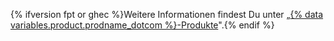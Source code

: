 {% ifversion fpt or ghec %}Weitere Informationen findest Du unter „[{% data variables.product.prodname_dotcom %}-Produkte](/get-started/learning-about-github/githubs-products)".{% endif %}
